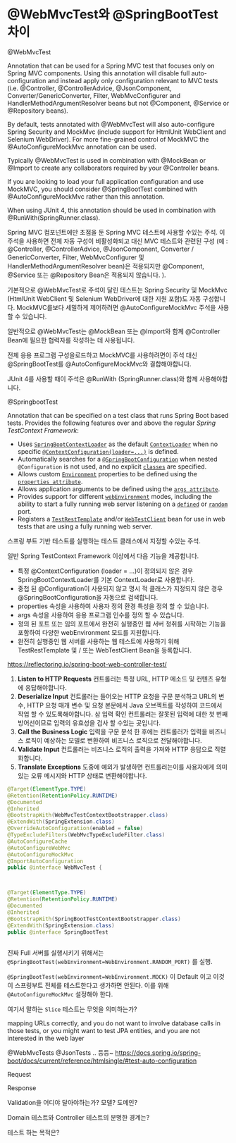# @WebMvcTest와 @SpringBootTest 차이



@WebMvcTest

Annotation that can be used for a Spring MVC test that focuses only on Spring MVC components.
Using this annotation will disable full auto-configuration and instead apply only configuration relevant to MVC tests (i.e. @Controller, @ControllerAdvice, @JsonComponent, Converter/GenericConverter, Filter, WebMvcConfigurer and HandlerMethodArgumentResolver beans but not @Component, @Service or @Repository beans).

By default, tests annotated with @WebMvcTest will also auto-configure Spring Security and MockMvc (include support for HtmlUnit WebClient and Selenium WebDriver). For more fine-grained control of MockMVC the @AutoConfigureMockMvc annotation can be used.

Typically @WebMvcTest is used in combination with @MockBean or @Import to create any collaborators required by your @Controller beans.

If you are looking to load your full application configuration and use MockMVC, you should consider @SpringBootTest combined with @AutoConfigureMockMvc rather than this annotation.

When using JUnit 4, this annotation should be used in combination with @RunWith(SpringRunner.class).



Spring MVC 컴포넌트에만 초점을 둔 Spring MVC 테스트에 사용할 수있는 주석.
이 주석을 사용하면 전체 자동 구성이 비활성화되고 대신 MVC 테스트와 관련된 구성 (예 : @Controller, @ControllerAdvice, @JsonComponent, Converter / GenericConverter, Filter, WebMvcConfigurer 및 HandlerMethodArgumentResolver bean)은 적용되지만 @Component, @Service 또는 @Repository Bean은 적용되지 않습니다. ).

기본적으로 @WebMvcTest로 주석이 달린 테스트는 Spring Security 및 MockMvc (HtmlUnit WebClient 및 Selenium WebDriver에 대한 지원 포함)도 자동 구성합니다. MockMVC를보다 세밀하게 제어하려면 @AutoConfigureMockMvc 주석을 사용할 수 있습니다.

일반적으로 @WebMvcTest는 @MockBean 또는 @Import와 함께 @Controller Bean에 필요한 협력자를 작성하는 데 사용됩니다.

전체 응용 프로그램 구성을로드하고 MockMVC를 사용하려면이 주석 대신 @SpringBootTest를 @AutoConfigureMockMvc와 결합해야합니다.

JUnit 4를 사용할 때이 주석은 @RunWith (SpringRunner.class)와 함께 사용해야합니다.



@SpringbootTest

Annotation that can be specified on a test class that runs Spring Boot based tests. Provides the following features over and above the regular *Spring TestContext Framework*:

- Uses [`SpringBootContextLoader`](https://docs.spring.io/spring-boot/docs/current/api/org/springframework/boot/test/context/SpringBootContextLoader.html) as the default [`ContextLoader`](https://docs.spring.io/spring-framework/docs/5.2.6.RELEASE/javadoc-api/org/springframework/test/context/ContextLoader.html?is-external=true) when no specific [`@ContextConfiguration(loader=...)`](https://docs.spring.io/spring-framework/docs/5.2.6.RELEASE/javadoc-api/org/springframework/test/context/ContextConfiguration.html?is-external=true#loader--) is defined.
- Automatically searches for a [`@SpringBootConfiguration`](https://docs.spring.io/spring-boot/docs/current/api/org/springframework/boot/SpringBootConfiguration.html) when nested `@Configuration` is not used, and no explicit [`classes`](https://docs.spring.io/spring-boot/docs/current/api/org/springframework/boot/test/context/SpringBootTest.html#classes--) are specified.
- Allows custom [`Environment`](https://docs.spring.io/spring-framework/docs/5.2.6.RELEASE/javadoc-api/org/springframework/core/env/Environment.html?is-external=true) properties to be defined using the [`properties attribute`](https://docs.spring.io/spring-boot/docs/current/api/org/springframework/boot/test/context/SpringBootTest.html#properties--).
- Allows application arguments to be defined using the [`args attribute`](https://docs.spring.io/spring-boot/docs/current/api/org/springframework/boot/test/context/SpringBootTest.html#args--).
- Provides support for different [`webEnvironment`](https://docs.spring.io/spring-boot/docs/current/api/org/springframework/boot/test/context/SpringBootTest.html#webEnvironment--) modes, including the ability to start a fully running web server listening on a [`defined`](https://docs.spring.io/spring-boot/docs/current/api/org/springframework/boot/test/context/SpringBootTest.WebEnvironment.html#DEFINED_PORT) or [`random`](https://docs.spring.io/spring-boot/docs/current/api/org/springframework/boot/test/context/SpringBootTest.WebEnvironment.html#RANDOM_PORT) port.
- Registers a [`TestRestTemplate`](https://docs.spring.io/spring-boot/docs/current/api/org/springframework/boot/test/web/client/TestRestTemplate.html) and/or [`WebTestClient`](https://docs.spring.io/spring-framework/docs/5.2.6.RELEASE/javadoc-api/org/springframework/test/web/reactive/server/WebTestClient.html?is-external=true) bean for use in web tests that are using a fully running web server.



스프링 부트 기반 테스트를 실행하는 테스트 클래스에서 지정할 수있는 주석. 

일반 Spring TestContext Framework 이상에서 다음 기능을 제공합니다.

- 특정 @ContextConfiguration (loader = ...)이 정의되지 않은 경우 SpringBootContextLoader를 기본 ContextLoader로 사용합니다.
- 중첩 된 @Configuration이 사용되지 않고 명시 적 클래스가 지정되지 않은 경우 @SpringBootConfiguration을 자동으로 검색합니다.
- properties 속성을 사용하여 사용자 정의 환경 특성을 정의 할 수 있습니다.
- args 속성을 사용하여 응용 프로그램 인수를 정의 할 수 있습니다.
- 정의 된 포트 또는 임의 포트에서 완전히 실행중인 웹 서버 청취를 시작하는 기능을 포함하여 다양한 webEnvironment 모드를 지원합니다.
- 완전히 실행중인 웹 서버를 사용하는 웹 테스트에 사용하기 위해 TestRestTemplate 및 / 또는 WebTestClient Bean을 등록합니다.







https://reflectoring.io/spring-boot-web-controller-test/



1.	**Listen to HTTP Requests** 컨트롤러는 특정 URL, HTTP 메소드 및 컨텐츠 유형에 응답해야합니다.
2.	**Deserialize Input**  컨트롤러는 들어오는 HTTP 요청을 구문 분석하고 URL의 변수, HTTP 요청 매개 변수 및 요청 본문에서 Java 오브젝트를 작성하여 코드에서 작업 할 수 있도록해야합니다.
삼 입력 확인 컨트롤러는 잘못된 입력에 대한 첫 번째 방어선이므로 입력의 유효성을 검사 할 수있는 곳입니다.
4.	**Call the Business Logic** 입력을 구문 분석 한 후에는 컨트롤러가 입력을 비즈니스 로직이 예상하는 모델로 변환하여 비즈니스 로직으로 전달해야합니다.
5.	**Validate Input** 컨트롤러는 비즈니스 로직의 출력을 가져와 HTTP 응답으로 직렬화합니다.
6.	**Translate Exceptions** 도중에 예외가 발생하면 컨트롤러는이를 사용자에게 의미있는 오류 메시지와 HTTP 상태로 변환해야합니다.





```java
@Target(ElementType.TYPE)
@Retention(RetentionPolicy.RUNTIME)
@Documented
@Inherited
@BootstrapWith(WebMvcTestContextBootstrapper.class)
@ExtendWith(SpringExtension.class)
@OverrideAutoConfiguration(enabled = false)
@TypeExcludeFilters(WebMvcTypeExcludeFilter.class)
@AutoConfigureCache
@AutoConfigureWebMvc
@AutoConfigureMockMvc
@ImportAutoConfiguration
public @interface WebMvcTest {



@Target(ElementType.TYPE)
@Retention(RetentionPolicy.RUNTIME)
@Documented
@Inherited
@BootstrapWith(SpringBootTestContextBootstrapper.class)
@ExtendWith(SpringExtension.class)
public @interface SpringBootTest 
  

```

진짜 Full 서버를 실행시키기 위해서는 `@SpringBootTest(webEnvironment=WebEnvironment.RANDOM_PORT)` 를 실행.



`@SpringBootTest(webEnvironment=WebEnvironment.MOCK)` 이 Default 이고 이것이 스프링부트 전체를 테스트한다고 생가하면 안된다. 이를 위해 `@AutoConfigureMockMvc` 설정해야 한다.



여기서 말하는 `Slice` 테스트는 무엇을 의미하는가?

mapping URLs correctly, and you do not want to involve database calls in those tests, or you might want to test JPA entities, and you are not interested in the web layer

@WebMvcTests @JsonTests .. 등등~
https://docs.spring.io/spring-boot/docs/current/reference/htmlsingle/#test-auto-configuration



Request

Response

Validation을 어디야 달아야하는가? 모델? 도메인?



Domain 테스트와 Controller 테스트의 분명한 경계는?

테스트 하는 목적은?



